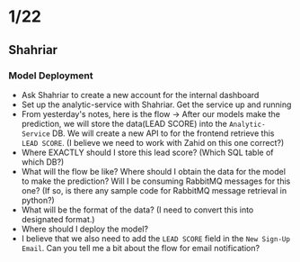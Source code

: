 # 1/22

## Shahriar

### Model Deployment

-   Ask Shahriar to create a new account for the internal dashboard
-   Set up the analytic-service with Shahriar. Get the service up and running
-   From yesterday's notes, here is the flow -> After our models make the prediction, we will store the data(LEAD SCORE) into the `Analytic-Service` DB. We will create a new API to for the frontend retrieve this `LEAD SCORE`. (I believe we need to work with Zahid on this one correct?)
-   Where EXACTLY should I store this lead score? (Which SQL table of which DB?)
-   What will the flow be like? Where should I obtain the data for the model to make the prediction? Will I be consuming RabbitMQ messages for this one? (If so, is there any sample code for RabbitMQ message retrieval in python?)
-   What will be the format of the data? (I need to convert this into designated format.)
-   Where should I deploy the model?
-   I believe that we also need to add the `LEAD SCORE` field in the `New Sign-Up Email`. Can you tell me a bit about the flow for email notification?
